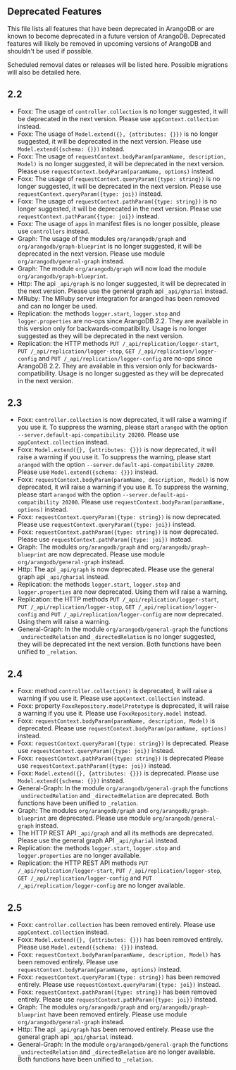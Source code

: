 Deprecated Features
-------------------

This file lists all features that have been deprecated in ArangoDB
or are known to become deprecated in a future version of ArangoDB.
Deprecated features will likely be removed in upcoming versions of
ArangoDB and shouldn't be used if possible.

Scheduled removal dates or releases will be listed here. Possible 
migrations will also be detailed here.

## 2.2

* Foxx: The usage of `controller.collection` is no longer suggested, it will be deprecated in the next version. Please use `appContext.collection` instead.
* Foxx: The usage of `Model.extend({}, {attributes: {}})` is no longer suggested, it will be deprecated in the next version. Please use `Model.extend({schema: {}})` instead.
* Foxx: The usage of `requestContext.bodyParam(paramName, description, Model)` is no longer suggested, it will be deprecated in the next version. Please use `requestContext.bodyParam(paramName, options)` instead.
* Foxx: The usage of `requestContext.queryParam({type: string})` is no longer suggested, it will be deprecated in the next version. Please use `requestContext.queryParam({type: joi})` instead.
* Foxx: The usage of `requestContext.pathParam({type: string})` is no longer suggested, it will be deprecated in the next version. Please use `requestContext.pathParam({type: joi})` instead.
* Foxx: The usage of `apps` in manifest files is no longer possible, please use `controllers` instead.
* Graph: The usage of the modules `org/arangodb/graph` and `org/arangodb/graph-blueprint` is no longer suggested, it will be deprecated in the next version. Please use module `org/arangodb/general-graph` instead.
* Graph: The module `org/arangodb/graph` will now load the module `org/arangodb/graph-blueprint`.
* Http: The api `_api/graph` is no longer suggested, it will be deprecated in the next version. Please use the general graph api `_api/gharial` instead.
* MRuby: The MRuby server integration for arangod has been removed and can no longer be used.
* Replication: the methods `logger.start`, `logger.stop` and `logger.properties` are no-ops since ArangoDB 2.2. They are available in this version only for backwards-compatibility. Usage is no longer suggested as they will be deprecated in the next version.
* Replication: the HTTP methods `PUT /_api/replication/logger-start`, `PUT /_api/replication/logger-stop`, `GET /_api/replication/logger-config` and `PUT /_api/replication/logger-config` are no-ops since ArangoDB 2.2. They are available in this version only for backwards-compatibility. Usage is no longer suggested as they will be deprecated in the next version.

## 2.3

* Foxx: `controller.collection` is now deprecated, it will raise a warning if you use it. To suppress the warning, please start `arangod` with the option `--server.default-api-compatibility 20200`. Please use `appContext.collection` instead.
* Foxx: `Model.extend({}, {attributes: {}})`  is now deprecated, it will raise a warning if you use it. To suppress the warning, please start `arangod` with the option `--server.default-api-compatibility 20200`. Please use `Model.extend({schema: {}})` instead.
* Foxx: `requestContext.bodyParam(paramName, description, Model)` is now deprecated, it will raise a warning if you use it. To suppress the warning, please start `arangod` with the option `--server.default-api-compatibility 20200`. Please use `requestContext.bodyParam(paramName, options)` instead.
* Foxx: `requestContext.queryParam({type: string})` is now deprecated. Please use `requestContext.queryParam({type: joi})` instead.
* Foxx: `requestContext.pathParam({type: string})` is now deprecated. Please use `requestContext.pathParam({type: joi})` instead.
* Graph: The modules `org/arangodb/graph` and `org/arangodb/graph-blueprint` are now deprecated. Please use module `org/arangodb/general-graph` instead.
* Http: The api `_api/graph` is now deprecated. Please use the general graph api `_api/gharial` instead.
* Replication: the methods `logger.start`, `logger.stop` and `logger.properties` are now deprecated. Using them will raise a warning. 
* Replication: the HTTP methods `PUT /_api/replication/logger-start`, `PUT /_api/replication/logger-stop`, `GET /_api/replication/logger-config` and `PUT /_api/replication/logger-config` are now deprecated. Using them will raise a warning.
* General-Graph: In the module `org/arangodb/general-graph` the functions `_undirectedRelation` and `_directedRelation` is no longer suggested, they will be deprecated int the next version. Both functions have been unified to `_relation`.

## 2.4

* Foxx: method `controller.collection()` is deprecated, it will raise a warning if you use it. Please use `appContext.collection` instead.
* Foxx: property `FoxxRepository.modelPrototype` is deprecated, it will raise a warning if you use it. Please use `FoxxRepository.model` instead.
* Foxx: `requestContext.bodyParam(paramName, description, Model)` is deprecated. Please use `requestContext.bodyParam(paramName, options)` instead.
* Foxx: `requestContext.queryParam({type: string})` is deprecated. Please use `requestContext.queryParam({type: joi})` instead.
* Foxx: `requestContext.pathParam({type: string})` is deprecated Please use `requestContext.pathParam({type: joi})` instead.
* Foxx: `Model.extend({}, {attributes: {}})` is deprecated. Please use `Model.extend({schema: {}})` instead.
* General-Graph: In the module `org/arangodb/general-graph` the functions `_undirectedRelation` and `_directedRelation` are deprecated. Both functions have been unified to `_relation`.
* Graph: The modules `org/arangodb/graph` and `org/arangodb/graph-blueprint` are deprecated. Please use module `org/arangodb/general-graph` instead.
* The HTTP REST API `_api/graph` and all its methods are deprecated. Please use the general graph API `_api/gharial` instead.
* Replication: the methods `logger.start`, `logger.stop` and `logger.properties` are no longer available.
* Replication: the HTTP REST API methods `PUT /_api/replication/logger-start`, `PUT /_api/replication/logger-stop`, `GET /_api/replication/logger-config` and `PUT /_api/replication/logger-config` are no longer available.

## 2.5

* Foxx: `controller.collection` has been removed entirely. Please use `appContext.collection` instead.
* Foxx: `Model.extend({}, {attributes: {}})`  has been removed entirely. Please use `Model.extend({schema: {}})` instead.
* Foxx: `requestContext.bodyParam(paramName, description, Model)` has been removed entirely. Please use `requestContext.bodyParam(paramName, options)` instead.
* Foxx: `requestContext.queryParam({type: string})` has been removed entirely. Please use `requestContext.queryParam({type: joi})` instead.
* Foxx: `requestContext.pathParam({type: string})` has been removed entirely. Please use `requestContext.pathParam({type: joi})` instead.
* Graph: The modules `org/arangodb/graph` and `org/arangodb/graph-blueprint` have been removed entirely. Please use module `org/arangodb/general-graph` instead.
* Http: The api `_api/graph` has been removed entirely. Please use the general graph api `_api/gharial` instead.
* General-Graph: In the module `org/arangodb/general-graph` the functions `_undirectedRelation` and `_directedRelation` are no longer available. Both functions have been unified to `_relation`.
